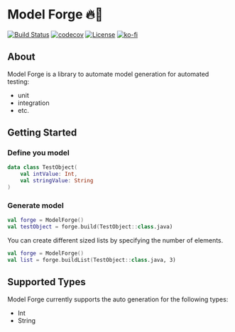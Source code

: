 # Model Forge 🔥🔨

[![Build Status](https://github.com/HelloCuriosity/model-forge/actions/workflows/main.yml/badge.svg?event=push)](https://github.com/HelloCuriosity/model-forge/actions)
[![codecov](https://codecov.io/gh/HelloCuriosity/model-forge/branch/main/graph/badge.svg?token=0P2Q8SLFO7)](https://codecov.io/gh/HelloCuriosity/model-forge)
[![License](https://img.shields.io/dub/l/vibe-d.svg)](https://github.com/HelloCuriosity/model-forge/blob/main/LICENSE)
[![ko-fi](https://img.shields.io/badge/donate%20on-Ko--fi-blue.svg)](https://ko-fi.com/U7U4L9F5)

## About

Model Forge is a library to automate model generation for automated testing:

- unit
- integration
- etc.

## Getting Started

### Define you model

```kotlin
data class TestObject(
    val intValue: Int,
    val stringValue: String
)
```

### Generate model

```kotlin
val forge = ModelForge()
val testObject = forge.build(TestObject::class.java)
```

You can create different sized lists by specifying the number of elements.

```kotlin
val forge = ModelForge()
val list = forge.buildList(TestObject::class.java, 3)
```

## Supported Types

Model Forge currently supports the auto generation for the following types:

* Int
* String 
